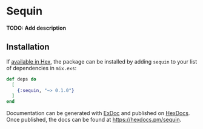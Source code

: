 # Sequin

**TODO: Add description**

## Installation

If [available in Hex](https://hex.pm/docs/publish), the package can be installed
by adding `sequin` to your list of dependencies in `mix.exs`:

```elixir
def deps do
  [
    {:sequin, "~> 0.1.0"}
  ]
end
```

Documentation can be generated with [ExDoc](https://github.com/elixir-lang/ex_doc)
and published on [HexDocs](https://hexdocs.pm). Once published, the docs can
be found at <https://hexdocs.pm/sequin>.

